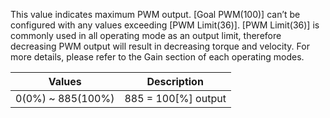 This value indicates maximum PWM output. [Goal PWM(100)] can’t be configured with any values exceeding [PWM Limit(36)]. [PWM Limit(36)] is commonly used in all operating mode as an output limit, therefore decreasing PWM output will result in decreasing torque and velocity. For more details, please refer to the Gain section of each operating modes.

|Values|Description|
|:---:|:---:|
|0(0%) ~ 885(100%)|885 = 100[%] output|
